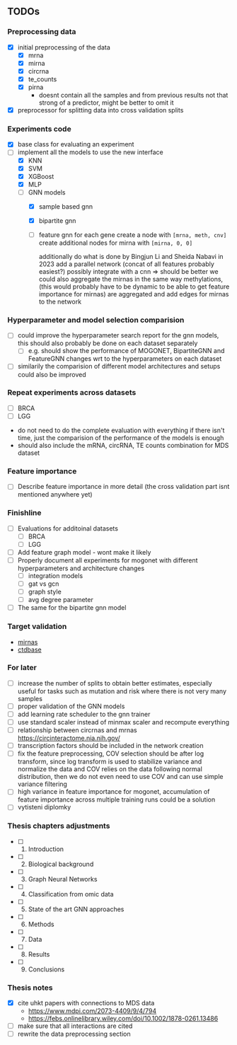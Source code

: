 ## TODOs

### Preprocessing data
- [x] initial preprocessing of the data
  - [x] mrna
  - [x] mirna
  - [x] circrna
  - [x] te_counts
  - [x] pirna
    - doesnt contain all the samples and from previous results not that strong of a predictor, might be better to omit it
- [x] preprocessor for splitting data into cross validation splits

### Experiments code
- [x] base class for evaluating an experiment
- [ ] implement all the models to use the new interface
  - [x] KNN
  - [x] SVM
  - [x] XGBoost
  - [x] MLP
  - [ ] GNN models
    - [x] sample based gnn
    - [x] bipartite gnn
    - [ ] feature gnn
        for each gene create a node with `[mrna, meth, cnv]`
        create additional nodes for mirna with `[mirna, 0, 0]`

        additionally do what is done by Bingjun Li and Sheida Nabavi in 2023
        add a parallel network (concat of all features probably easiest?)
        possibly integrate with a cnn => should be better
        we could also aggregate the mirnas in the same way methylations, (this would probably have to be dynamic to be able to get feature importance for mirnas)
        are aggregated and add edges for mirnas to the network

### Hyperparameter and model selection comparision
- [ ] could improve the hyperparameter search report for the gnn models, this should also probably be done on each dataset separately
  - [ ] e.g. should show the performance of MOGONET, BipartiteGNN and FeatureGNN changes wrt to the hyperparameters on each dataset
- [ ] similarily the comparision of different model architectures and setups could also be improved

### Repeat experiments across datasets
- [ ] BRCA
- [ ] LGG
- do not need to do the complete evaluation with everything if there isn't time, just the comparision of the performance of the models is enough
- should also include the mRNA, circRNA, TE counts combination for MDS dataset

### Feature importance
- [ ] Describe feature importance in more detail (the cross validation part isnt mentioned anywhere yet)

### Finishline
- [ ] Evaluations for additoinal datasets
  - [ ] BRCA
  - [ ] LGG
- [ ] Add feature graph model - wont make it likely
- [ ] Properly document all experiments for mogonet with different hyperparameters and architecture changes
  - [ ] integration models
  - [ ] gat vs gcn
  - [ ] graph style
  - [ ] avg degree parameter
- [ ] The same for the bipartite gnn model

### Target validation
- [mirnas](https://www.cuilab.cn/hmdd)
- [ctdbase](https://ctdbase.org/)

### For later
- [ ] increase the number of splits to obtain better estimates, especially useful for tasks such as mutation and risk where there is not very many samples
- [ ] proper validation of the GNN models
- [ ] add learning rate scheduler to the gnn trainer
- [ ] use standard scaler instead of minmax scaler and recompute everything
- [ ] relationship between circrnas and mrnas https://circinteractome.nia.nih.gov/
- [ ] transcription factors should be included in the network creation
- [ ] fix the feature preprocessing, COV selection should be after log transform, since log transform is used to stabilize variance and normalize the data and COV relies on the data following normal distribution, then we do not even need to use COV and can use simple variance filtering
- [ ] high variance in feature importance for mogonet, accumulation of feature importance across multiple training runs could be a solution
- [ ] vytisteni diplomky

### Thesis chapters adjustments
- [ ] 1. Introduction
- [ ] 2. Biological background
- [ ] 3. Graph Neural Networks
- [ ] 4. Classification from omic data
- [ ] 5. State of the art GNN approaches
- [ ] 6. Methods
- [ ] 7. Data
- [ ] 8. Results
- [ ] 9. Conclusions

### Thesis notes
- [x] cite uhkt papers with connections to MDS data
  - https://www.mdpi.com/2073-4409/9/4/794
  - https://febs.onlinelibrary.wiley.com/doi/10.1002/1878-0261.13486
- [ ] make sure that all interactions are cited
- [ ] rewrite the data preprocessing section
